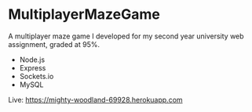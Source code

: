 # MultiplayerMazeGame
A multiplayer maze game I developed for my second year university web assignment, graded at 95%.

* Node.js
* Express
* Sockets.io
* MySQL

Live: https://mighty-woodland-69928.herokuapp.com
